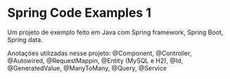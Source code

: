 # Spring Code Examples 1

Um projeto de exemplo feito em Java com Spring framework, Spring Boot, Spring data.

Anotações utilizadas nesse projeto: @Component, @Controller, @Autowired, @RequestMappin, @Entity (MySQL e H2), @Id, @GeneratedValue, @ManyToMany, @Query, @Service


  
  


